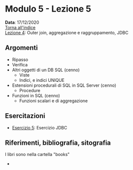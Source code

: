 # Modulo 5 - Lezione 5

__Data__: 17/12/2020  
[Torna all'indice](/README.md)  
[Lezione 4](/modulo-05/lezione-4.md): Outer join, aggregazione e raggruppamento, JDBC    

## Argomenti

- Ripasso
- Verifica
- Altri oggetti di un DB SQL (cenno)
  - Viste
  - Indici, e indici UNIQUE
- Estensioni procedurali di SQL in SQL Server (cenno)
  - Procedure
- Funzioni in SQL (cenno)
  - Funzioni scalari e di aggregazione

## Esercitazioni

- [Esercizio 5](/modulo-05/esercizio-5.md): Esercizio JDBC

## Riferimenti, bibliografia, sitografia

I libri sono nella cartella "books"

- 
